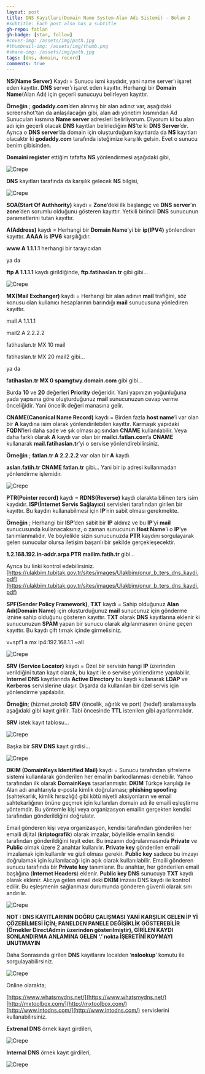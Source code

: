 ```yaml
---
layout: post
title: DNS Kayıtları(Domain Name System-Alan Adı Sistemi) - Bolum 2
#subtitle: Each post also has a subtitle
gh-repo: fatlan
gh-badge: [star, follow]
#cover-img: /assets/img/path.jpg
#thumbnail-img: /assets/img/thumb.png
#share-img: /assets/img/path.jpg
tags: [dns, domain, record]
comments: true
---
```

**NS(Name Server)** Kaydı = Sunucu ismi kaydıdır, yani name server’ı işaret eden kayıttır. **DNS** server’ı işaret eden kayıttır. Herhangi bir **Domain Name**(Alan Adı) için geçerli sunucuyu belirleyen kayıttır.

**Örneğin** ; **godaddy.com**’den alınmış bir alan adınız var, aşağıdaki screenshot’tan da anlaşılacağın gibi, alan adı yönetim kısmından Ad Sunucuları kısmına **Name server** adresleri belirliyorum. Diyorum ki bu alan adı için geçerli olacak **DNS** kayıtları belirlediğim **NS**’te ki **DNS Server**’dır. Ayrıca o **DNS server**’da domain için oluşturduğum kayıtlarda da **NS** kayıtları olacaktır ki **godaddy.com** tarafında isteğimize karşılık gelsin. Evet o sunucu benim gibisinden.

**Domaini register** ettiğim tafafta **NS** yönlendirmesi aşağıdaki gibi,

![Crepe](assets/img/dns-bol2/dns-do-b01.png)

**DNS** kayıtları tarafında da karşılık gelecek **NS** bilgisi,

![Crepe](assets/img/dns-bol2/dns-do-b02.png)

**SOA(Start Of Authhority)** kaydı = **Zone**’deki ilk başlangıç ve **DNS server**’ın **zone**’den sorumlu olduğunu gösteren kayıttır. Yetkili birincil **DNS** sunucunun parametlerini tutan kayıttır.

**A(Address)** kaydı = Herhangi bir **Domain Name**’yi bir **ip(IPV4)** yönlendiren kayıttır. **AAAA** is **IPV6** karşılığıdır.

**www A 1.1.1.1** herhangi bir tarayıcıdan

ya da

**ftp A 1.1.1.1** kaydı girildiğinde, **ftp.fatihaslan.tr** gibi gibi...

![Crepe](assets/img/dns-bol2/dns-do-b03.png)

**MX(Mail Exchanger)** kaydı = Herhangi bir alan adının **mail** trafiğini, söz konusu olan kullanıcı hesaplarının barındığı **mail** sunucusuna yönlediren kayıttır.

mail A 1.1.1.1

mail2 A 2.2.2.2

fatihaslan.tr MX 10 mail

fatihaslan.tr MX 20 mail2 gibi...

ya da

f**atihaslan.tr MX 0 spamgtwy.domain.com** gibi gibi...

Burda **10** ve **20** değerleri **Priority** değeridir. Yani yapınızın yoğunluğuna yada yapısına göre oluşturduğunuz **mail** sunucunuzun cevap verme önceliğidir. Yani öncelik değeri manasına gelir.

**CNAME(Canonical Name Record)** kaydı = Birden fazla **host name**’i var olan bir **A** kaydına isim olarak yönlendirilebilen kayıttır. Karmaşık yapıdaki **FQDN**’leri daha sade ve şık olması açısından **CNAME** kullanılabilir. Veya daha farklı olarak **A** kaydı var olan bir **mailci.fatlan.co**m’a **CNAME** kullanarak **mail.fatihaslan.tr**’yi o servise yönlendirebilirsiniz.

**Örneğin** ; **fatlan.tr A 2.2.2.2** var olan bir **A** kaydı.

**aslan.fatih.tr CNAME fatlan.tr** gibi... Yani bir ip adresi kullanmadan yönlendirme işlemidir.

![Crepe](assets/img/dns-bol2/dns-do-b04.png)

**PTR(Pointer record)** kaydı = **RDNS(Reverse)** kaydı olarakta bilinen ters isim kaydıdır. **ISP(İnternet Servis Sağlayıcı)** servisleri tarafından girilen bir kayıttır. Bu kaydın kullanabilmesi için **IP**’nin sabit olması gerekmekte.

**Örneğin** ; Herhangi bir **ISP**’den sabit bir **IP** aldınız ve bu **IP**’yi **mail** sunucusunda kullanacaksınız, o zaman sunucunun **Host Name**’i o **IP**’ye tanımlanmalıdır. Ve böylelikle sizin sunucunuzda **PTR** kaydını sorgulayarak gelen sunucular olursa iletişim başarılı bir şekilde gerçekleşecektir.

**1.2.168.192.in-addr.arpa PTR mailim.fatih.tr** gibi...

Ayrıca bu linki kontrol edebilirsiniz. [https://ulakbim.tubitak.gov.tr/sites/images/Ulakbim/onur_b_ters_dns_kaydi.pdf](https://ulakbim.tubitak.gov.tr/sites/images/Ulakbim/onur_b_ters_dns_kaydi.pdf)

**SPF(Sender Policy Framework)**, **TXT** kaydı = Sahip olduğunuz **Alan Adı(Domain Name)** için oluşturduğunuz **mail** sunucunuz için gönderme iznine sahip olduğunu gösteren kayıttır. **TXT** olarak **DNS** kayıtlarına eklenir ki sunucunuzun **SPAM** yapan bir sunucu olarak algılanmasının önüne geçen kayıttır. Bu kaydı çift tırnak içinde girmelisiniz.

v=spf1 a mx ip4:192.168.1.1 ~all

![Crepe](assets/img/dns-bol2/dns-do-b05.png)

**SRV (Service Locator)** kaydı = Özel bir servisin hangi **IP** üzerinden verildiğini tutan kayıt olarak, bu kayıt ile o servise yönlendirme yapılabilir. **Internel DNS** kayıtlarında **Active Directory** bu kaydı kullanarak **LDAP** ve **Kerberos** servislerine ulaşır. Dışarda da kullanılan bir özel servis için yönlendirme yapılabilir.

**Örneğin**; (hizmet.protol) **SRV** (öncelik, ağırlık ve port) (hedef) sıralamasıyla aşağıdaki gibi kayıt girilir. Tabi öncesinde **TTL** istenilen gibi ayarlanmalıdır.

**SRV** istek kayıt tablosu...

![Crepe](assets/img/dns-bol2/dns-do-b06.png)

Başka bir **SRV DNS** kayıt girdisi...

![Crepe](assets/img/dns-bol2/dns-do-b07.png)

**DKIM (DomainKeys Identified Mail)** kaydı = Sunucu tarafından şifreleme sistemi kullanılarak gönderilen her emailin barkodlanması denebilir. Yahoo tarafından ilk olarak **DomainKeys** tasarlanmıştır. **DKIM** Türkçe karşılığı ile Alan adı anahtarıyla e-posta kimlik doğrulaması; **phishing spoofing** (sahtekarlık, kimlik hırsızlığı) gibi kötü niyetli aksiyonların ve email sahtekarlığının önüne geçmek için kullanılan domain adı ile emaili eşleştirme yöntemdir. Bu yöntemle kişi veya organizasyon emailin gerçekten kendisi tarafından gönderildiğini doğrulatır.

Email gönderen kişi veya organizasyon, kendisi tarafından gönderilen her emaili dijital (**kriptografik**) olarak imzalar, böylelikle emailin kendisi tarafından gönderildiğini teyit eder. Bu imzanın doğrulanmasında **Private** ve **Public** olmak üzere 2 anahtar kullanılır. **Private key** gönderilen emaili imzalamak için kullanılır ve gizli olması gerekir. **Public key** sadece bu imzayı doğrulamak için kullanılacağı için açık olarak kullanılabilir. Emaili gönderen sunucu tarafında bir **Private key** tanımlanır. Bu anahtar, her gönderilen email başlığına (**Internet Headers**) eklenir. **Public key DNS** sunucuya **TXT** kaydı olarak eklenir. Alıcıya gelen email deki **DKIM** imzası DNS kaydı ile kontrol edilir. Bu eşleşmenin sağlanması durumunda gönderen güvenli olarak sını andırılır.

![Crepe](assets/img/dns-bol2/dns-do-b08.png)

**NOT : DNS KAYITLARININ DOĞRU ÇALIŞMASI YANİ KARŞILIK GELEN İP Yİ ÇÖZEBİLMESİ İÇİN; PANELDEN PANELE DEĞİŞİKLİK GÖSTEREBİLİR (Örnekler DirectAdmin üzerinden gösterilmiştir), GİRİLEN KAYDI SONLANDIRMA ANLAMINA GELEN ‘.’ nokta İŞERETİNİ KOYMAYI UNUTMAYIN**

Daha Sonrasında girilen **DNS** kayıtlarını localden ‘**nslookup**‘ komutu ile sorgulayabilirsiniz.

![Crepe](assets/img/dns-bol2/dns-do-b09.png)

Online olarakta;

[https://www.whatsmydns.net/](https://www.whatsmydns.net/) <br>
[http://mxtoolbox.com/](http://mxtoolbox.com/) <br>
[http://www.intodns.com/](http://www.intodns.com/) servislerini kullanabilirsiniz.

**Extrenal DNS** örnek kayıt girdileri,

![Crepe](assets/img/dns-bol2/dns-do-b10.png)

**Internal DNS** örnek kayıt girdileri,

![Crepe](assets/img/dns-bol2/dns-do-b11.png)

